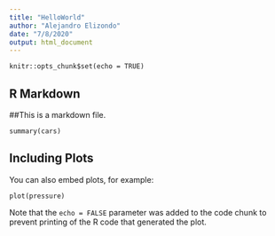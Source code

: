 ```yaml
---
title: "HelloWorld"
author: "Alejandro Elizondo"
date: "7/8/2020"
output: html_document
---
```


```{r setup, include=FALSE}
knitr::opts_chunk$set(echo = TRUE)
```

## R Markdown

##This is a markdown file.

```{r cars}
summary(cars)
```

## Including Plots

You can also embed plots, for example:

```{r pressure, echo=FALSE}
plot(pressure)
```

Note that the `echo = FALSE` parameter was added to the code chunk to prevent printing of the R code that generated the plot.
